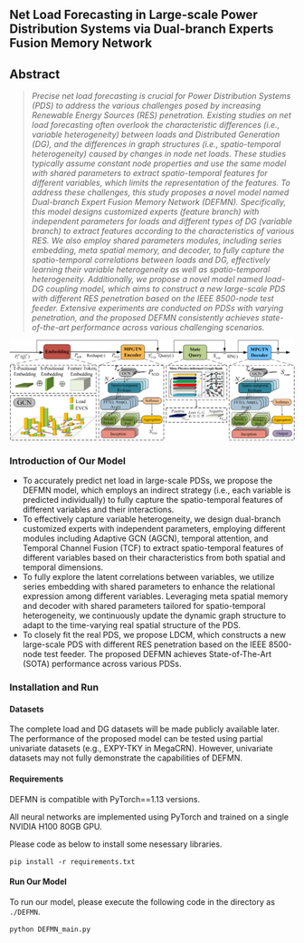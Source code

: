 ## Net Load Forecasting in Large-scale Power Distribution Systems via Dual-branch Experts Fusion Memory Network
## Abstract
> *Precise net load forecasting is crucial for Power Distribution Systems (PDS) to address the various challenges posed by increasing Renewable Energy Sources (RES) penetration. Existing studies on net load forecasting often overlook the characteristic differences (i.e., variable heterogeneity) between loads and Distributed Generation (DG), and the differences in graph structures (i.e., spatio-temporal heterogeneity) caused by changes in node net loads. These studies typically assume constant node properties and use the same model with shared parameters to extract spatio-temporal features for different variables, which limits the representation of the features. To address these challenges, this study proposes a novel model named Dual-branch Expert Fusion Memory Network (DEFMN). Specifically, this model designs customized experts (feature branch) with independent parameters for loads and different types of DG (variable branch) to extract features according to the characteristics of various RES. We also employ shared parameters modules, including series embedding, meta spatial memory, and decoder, to fully capture the spatio-temporal correlations between loads and DG, effectively learning their variable heterogeneity as well as spatio-temporal heterogeneity. Additionally, we propose a novel model named load-DG coupling model, which aims to construct a new large-scale PDS with different RES penetration based on the IEEE 8500-node test feeder. Extensive experiments are conducted on PDSs with varying penetration, and the proposed DEFMN consistently achieves state-of-the-art performance across various challenging scenarios.*
> 
![image](https://github.com/lishijie15/MPGTN-for-DSSE/blob/85620dcfb69f36f150f8561d2cf8abe731f7ce57/pictures/MPGTN.png)
> 
### Introduction of Our Model

* To accurately predict net load in large-scale PDSs, we propose the DEFMN model, which employs an indirect strategy (i.e., each variable is predicted individually) to fully capture the spatio-temporal features of different variables and their interactions. 
* To effectively capture variable heterogeneity, we design dual-branch customized experts with independent parameters, employing different modules including Adaptive GCN (AGCN), temporal attention, and Temporal Channel Fusion (TCF) to extract spatio-temporal features of different variables based on their characteristics from both spatial and temporal dimensions.
* To fully explore the latent correlations between variables, we utilize series embedding with shared parameters to enhance the relational expression among different variables. Leveraging meta spatial memory and decoder with shared parameters tailored for spatio-temporal heterogeneity, we continuously update the dynamic graph structure to adapt to the time-varying real spatial structure of the PDS.
* To closely fit the real PDS, we propose LDCM, which constructs a new large-scale PDS with different RES penetration based on the IEEE 8500-node test feeder. The proposed DEFMN achieves State-of-The-Art (SOTA) performance across various PDSs.


### Installation and Run

#### Datasets

The complete load and DG datasets will be made publicly available later. The performance of the proposed model can be tested using partial univariate datasets (e.g., EXPY-TKY in MegaCRN). However, univariate datasets may not fully demonstrate the capabilities of DEFMN.

#### Requirements

DEFMN is compatible with PyTorch==1.13 versions.

All neural networks are implemented using PyTorch and trained on a single NVIDIA H100 80GB GPU.

Please code as below to install some nesessary libraries.

```
pip install -r requirements.txt
```



#### Run Our Model

To run our model, please execute the following code in the directory as `./DEFMN`.

```
python DEFMN_main.py 
```


